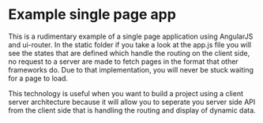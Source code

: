 # Example single page app

This is a rudimentary example of a single page application using AngularJS and ui-router. In the static folder if you take a look at the app.js file you will see the states that are defined which handle the routing on the client side, no request to a server are made to fetch pages in the format that other frameworks do. Due to that implementation, you will never be stuck waiting for a page to load. 

This technology is useful when you want to build a project using a client server architecture because it will allow you to seperate you server side API from the client side that is handling the routing and display of dynamic data.